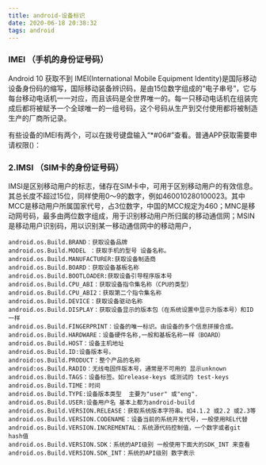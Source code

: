 ```yaml
---
title: android-设备标识
date: 2020-06-18 20:38:32
tags: android
---
```

### IMEI （手机的身份证号码）
Android 10 获取不到
IMEI(International Mobile Equipment Identity)是国际移动设备身份码的缩写，国际移动装备辨识码，是由15位数字组成的”电子串号”，它与每台移动电话机一一对应，而且该码是全世界唯一的。每一只移动电话机在组装完成后都将被赋予一个全球唯一的一组号码，这个号码从生产到交付使用都将被制造生产的厂商所记录。

有些设备的IMEI有两个，可以在拨号键盘输入“*#06#”查看。普通APP获取需要申请权限()：

### 2.IMSI （SIM卡的身份证号码）
IMSI是区别移动用户的标志，储存在SIM卡中，可用于区别移动用户的有效信息。其总长度不超过15位，同样使用0～9的数字，例如460010280100023。其中MCC是移动用户所属国家代号，占3位数字，中国的MCC规定为460；MNC是移动网号码，最多由两位数字组成，用于识别移动用户所归属的移动通信网；MSIN是移动用户识别码，用以识别某一移动通信网中的移动用户，

```
android.os.Build.BRAND：获取设备品牌
android.os.Build.MODEL ：获取手机的型号 设备名称。
android.os.Build.MANUFACTURER:获取设备制造商
android.os.Build.BOARD：获取设备基板名称
android.os.Build.BOOTLOADER:获取设备引导程序版本号
android.os.Build.CPU_ABI：获取设备指令集名称（CPU的类型）
android.os.Build.CPU_ABI2：获取第二个指令集名称
android.os.Build.DEVICE：获取设备驱动名称
android.os.Build.DISPLAY：获取设备显示的版本包（在系统设置中显示为版本号）和ID一样
android.os.Build.FINGERPRINT：设备的唯一标识。由设备的多个信息拼接合成。
android.os.Build.HARDWARE：设备硬件名称,一般和基板名称一样（BOARD）
android.os.Build.HOST：设备主机地址
android.os.Build.ID:设备版本号。
android:os.Build.PRODUCT：整个产品的名称
android:os.Build.RADIO：无线电固件版本号，通常是不可用的 显示unknown
android.os.Build.TAGS：设备标签。如release-keys 或测试的 test-keys 
android.os.Build.TIME：时间
android.os.Build.TYPE:设备版本类型  主要为"user" 或"eng".
android.os.Build.USER:设备用户名 基本上都为android-build
android.os.Build.VERSION.RELEASE：获取系统版本字符串。如4.1.2 或2.2 或2.3等
android.os.Build.VERSION.CODENAME：设备当前的系统开发代号，一般使用REL代替
android.os.Build.VERSION.INCREMENTAL：系统源代码控制值，一个数字或者git hash值
android.os.Build.VERSION.SDK：系统的API级别 一般使用下面大的SDK_INT 来查看
android.os.Build.VERSION.SDK_INT：系统的API级别 数字表示
```